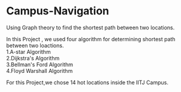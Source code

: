 # Campus-Navigation
Using Graph theory to find the shortest path between two locations.

In this Project , we used four algorithm for determining shortest path between two loactions.<br>
1.A-star Algorithm<br>
2.Dijkstra's Algorithm<br>
3.Bellman's Ford Algorithm<br>
4.Floyd Warshall Algorithm<br>

For this Project,we chose 14 hot locations inside the IITJ Campus.
